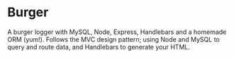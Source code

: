 # Burger
A burger logger with MySQL, Node, Express, Handlebars and a homemade ORM (yum!). Follows the MVC design pattern; using Node and MySQL to query and route data, and Handlebars to generate your HTML.
